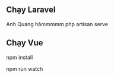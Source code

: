 ## Chạy Laravel
Anh Quang hâmmmmm
php artisan serve

## Chạy Vue

<p>npm install</p>
<p>npm run watch</p>

